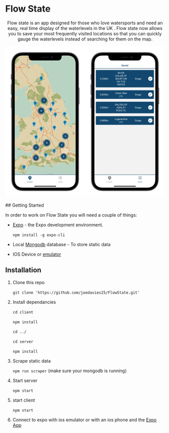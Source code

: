 # Flow State

<div align='center'>Flow state is an app designed for those who love watersports and need an easy, real time display of the waterlevels in the UK . Flow state now allows you to save your most frequently visited locations so that you can quickly gauge the waterlevels instead of searching for them on the map.
</div>

<p align='center'>
  <img width='50%' src='./images/map.png'><img width='50%' src='./images/saved.png'>
</p>
## Getting Started

In order to work on Flow State you will need a couple of things:

- [Expo](https://docs.expo.io/) -  the Expo development environment.

   `npm install -g expo-cli`

- Local [Mongodb](https://docs.mongodb.com/manual/installation/) database - To store static data

- IOS Device or [emulator](https://apps.apple.com/us/app/xcode/id497799835?mt=12)



## Installation

1. Clone this repo

   `git clone 'https://github.com/joedavies25/FlowState.git'`

2. Install dependancies

   `cd client`

   `npm install`

   `cd ../`

   `cd server`

   `npm install`

3. Scrape static data

   `npm run scraper` (make sure your mongodb is running)

4. Start server

   `npm start`

5. start client

   `npm start`

6. Connect to expo with ios emulator or with an ios phone and the [Expo App](https://apps.apple.com/gb/app/expo-go/id982107779)

